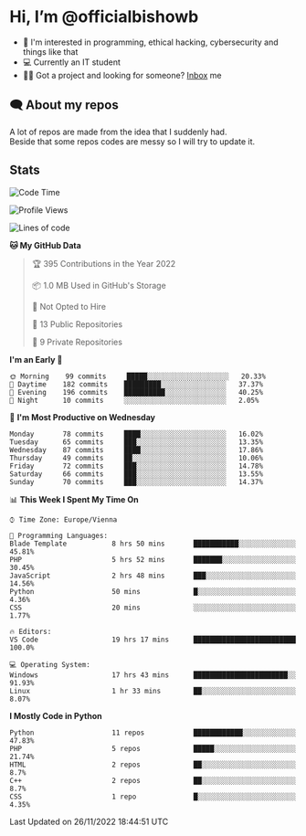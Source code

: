 # Hi, I’m @officialbishowb

- 👀 I'm interested in programming, ethical hacking, cybersecurity and things like that
- 💻 Currently an IT student
- 👩‍💻 Got a project and looking for someone? [Inbox](https://t.me/officialbishowb) me

## 🗨 About my repos
<p>A lot of repos are made from the idea that I suddenly had.<br>
Beside that some repos codes are messy so I will try to update it.</p>

## Stats
<!--START_SECTION:waka-->
![Code Time](http://img.shields.io/badge/Code%20Time-440%20hrs%2014%20mins-blue)

![Profile Views](http://img.shields.io/badge/Profile%20Views-0-blue)

![Lines of code](https://img.shields.io/badge/From%20Hello%20World%20I%27ve%20Written--256%20Thousand%20lines%20of%20code-blue)

**🐱 My GitHub Data** 

> 🏆 395 Contributions in the Year 2022
 > 
> 📦 1.0 MB Used in GitHub's Storage 
 > 
> 🚫 Not Opted to Hire
 > 
> 📜 13 Public Repositories 
 > 
> 🔑 9 Private Repositories  
 > 
**I'm an Early 🐤** 

```text
🌞 Morning    99 commits     █████░░░░░░░░░░░░░░░░░░░░   20.33% 
🌆 Daytime    182 commits    █████████░░░░░░░░░░░░░░░░   37.37% 
🌃 Evening    196 commits    ██████████░░░░░░░░░░░░░░░   40.25% 
🌙 Night      10 commits     ░░░░░░░░░░░░░░░░░░░░░░░░░   2.05%

```
📅 **I'm Most Productive on Wednesday** 

```text
Monday       78 commits     ████░░░░░░░░░░░░░░░░░░░░░   16.02% 
Tuesday      65 commits     ███░░░░░░░░░░░░░░░░░░░░░░   13.35% 
Wednesday    87 commits     ████░░░░░░░░░░░░░░░░░░░░░   17.86% 
Thursday     49 commits     ██░░░░░░░░░░░░░░░░░░░░░░░   10.06% 
Friday       72 commits     ███░░░░░░░░░░░░░░░░░░░░░░   14.78% 
Saturday     66 commits     ███░░░░░░░░░░░░░░░░░░░░░░   13.55% 
Sunday       70 commits     ███░░░░░░░░░░░░░░░░░░░░░░   14.37%

```


📊 **This Week I Spent My Time On** 

```text
⌚︎ Time Zone: Europe/Vienna

💬 Programming Languages: 
Blade Template           8 hrs 50 mins       ███████████░░░░░░░░░░░░░░   45.81% 
PHP                      5 hrs 52 mins       ███████░░░░░░░░░░░░░░░░░░   30.45% 
JavaScript               2 hrs 48 mins       ███░░░░░░░░░░░░░░░░░░░░░░   14.56% 
Python                   50 mins             █░░░░░░░░░░░░░░░░░░░░░░░░   4.36% 
CSS                      20 mins             ░░░░░░░░░░░░░░░░░░░░░░░░░   1.77%

🔥 Editors: 
VS Code                  19 hrs 17 mins      █████████████████████████   100.0%

💻 Operating System: 
Windows                  17 hrs 43 mins      ███████████████████████░░   91.93% 
Linux                    1 hr 33 mins        ██░░░░░░░░░░░░░░░░░░░░░░░   8.07%

```

**I Mostly Code in Python** 

```text
Python                   11 repos            ████████████░░░░░░░░░░░░░   47.83% 
PHP                      5 repos             █████░░░░░░░░░░░░░░░░░░░░   21.74% 
HTML                     2 repos             ██░░░░░░░░░░░░░░░░░░░░░░░   8.7% 
C++                      2 repos             ██░░░░░░░░░░░░░░░░░░░░░░░   8.7% 
CSS                      1 repo              █░░░░░░░░░░░░░░░░░░░░░░░░   4.35%

```



 Last Updated on 26/11/2022 18:44:51 UTC
<!--END_SECTION:waka-->
 

<!---
officialbishowb/officialbishowb is a ✨ special ✨ repository because its `README.md` (this file) appears on your GitHub profile.
You can click the Preview link to take a look at your changes.
--->
